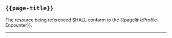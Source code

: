 ## <code>{{page-title}}</code>

The resource being referenced SHALL conform to the {{pagelink:Profile-Encounter}}.

---